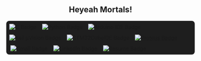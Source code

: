 <h2 align="center"> Heyeah Mortals! </h2>
<div style="display: flex; justify-content: space-between; align-items: center; flex-wrap: wrap; padding: 8px; background-color: #1e1e1e; border-radius: 8px;">

  <!-- Left: Language & Tools -->
  <div style="display: flex; gap: 12px; flex-wrap: wrap;">
    <a href="https://icons8.com/icon/40670/c-programming">
      <img src="https://img.shields.io/badge/C-grey.svg?style=flat-square&logo=c&logoColor=0133AD" alt="C Badge" align="left"/>
    </a>
    <a href="https://icons8.com/icon/13441/python">
      <img src="https://img.shields.io/badge/Python-F5C400.svg?style=flat-square&logo=python&logoColor=F5C400" alt="Python Badge" align="left"/>
    </a>
    <a href="https://icons8.com/icon/Of4lZV2lwBQI/arduino">
      <img src="https://img.shields.io/badge/Arduino%20IDE-blue.svg?style=flat-square&logo=arduino&logoColor=00878F" alt="Arduino IDE Badge" align="left"/>
    </a>
    <a href="https://github.com/Divyadd3005/Divyadd3005/blob/main/armkeil.svg">
      <img src="https://img.shields.io/badge/Keil%20μVision-blue.svg?style=flat-square&logo=arm&logoColor=white" alt="Keil μVision Badge" align="left"/>
    </a>
    <a href="https://github.com/Divyadd3005/Divyadd3005/blob/main/stmicroelectronics.svg">
      <img src="https://img.shields.io/badge/STM32CubeIDE-FDB511.svg?style=flat-square&logo=stmicroelectronics&logoColor=03234B" alt="STM32CubeIDE Badge" align="left"/>
    </a>
    <a href="https://github.com/Divyadd3005/Divyadd3005/blob/main/proteus-color.svg">
      <img src="https://img.shields.io/badge/Proteus%208-02303A.svg?style=flat-square&logo=proteus&logoColor=1C79B3" alt="Proteus Badge" "align="left"/>
    </a>
    <a href="mailto:divyadharshini300503@gmail.com">
      <img src="https://img.shields.io/badge/Gmail-black.svg?style=flat-square&logo=gmail&logoColor=EA4335" alt="Gmail Badge" align="right"/>
    </a>
    <a href="https://www.linkedin.com/in/divya-dharshini-p-a-2b45b9266/">
      <img src="https://img.shields.io/badge/LinkedIn-black.svg?style=flat-square&logo=linkedin&logoColor=0A66C2" alt="LinkedIn Badge" align="right"/>
    </a>
    <a href="https://github.com/Divyadd3005/Divyadd3005/blob/main/Resume%20Divya_Dharshini.pdf">
      <img src="https://img.shields.io/badge/Resume-black.svg?style=flat-square&logo=readme&logoColor=white" alt="Resume Badge" align="right"/>
    </a>
</div>


<!-- ### ☑ About Me -->
<!-- - currently working with STM32WBA55xx BluetoothLE stack -->
